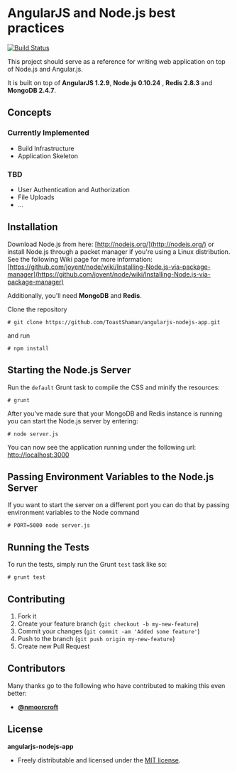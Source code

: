 # AngularJS and Node.js best practices

[![Build Status](https://travis-ci.org/ToastShaman/angularjs-nodejs-app.png?branch=master)](https://travis-ci.org/ToastShaman/angularjs-nodejs-app)

This project should serve as a reference for writing web application on top of Node.js and Angular.js.

It is built on top of **AngularJS 1.2.9**, **Node.js 0.10.24** , **Redis 2.8.3** and **MongoDB 2.4.7**.

## Concepts

### Currently Implemented

* Build Infrastructure
* Application Skeleton

### TBD

* User Authentication and Authorization
* File Uploads
* ...

## Installation

Download Node.js from here: [http://nodejs.org/](http://nodejs.org/) or install Node.js through a packet manager
if you're using a Linux distribution. See the following Wiki page for more information:
[https://github.com/joyent/node/wiki/Installing-Node.js-via-package-manager](https://github.com/joyent/node/wiki/Installing-Node.js-via-package-manager)

Additionally, you'll need **MongoDB** and **Redis**.

Clone the repository

```
# git clone https://github.com/ToastShaman/angularjs-nodejs-app.git
```

and run

```
# npm install
```

## Starting the Node.js Server

Run the `default` Grunt task to compile the CSS and minify the resources:

```
# grunt
```

After you've made sure that your MongoDB and Redis instance is running you can start the Node.js server by entering:

```
# node server.js
```

You can now see the application running under the following url: [http://localhost:3000](http://localhost:3000)

## Passing Environment Variables to the Node.js Server

If you want to start the server on a different port you can do that by passing environment variables to the
Node command

```
# PORT=5000 node server.js
```

## Running the Tests

To run the tests, simply run the Grunt `test` task like so:

```
# grunt test
```

## Contributing

1. Fork it
2. Create your feature branch (`git checkout -b my-new-feature`)
3. Commit your changes (`git commit -am 'Added some feature'`)
4. Push to the branch (`git push origin my-new-feature`)
5. Create new Pull Request


## Contributors

Many thanks go to the following who have contributed to making this even better:

* **[@nmoorcroft](https://github.com/nmoorcroft)**


## License

**angularjs-nodejs-app**

* Freely distributable and licensed under the [MIT license](http://phlipper.mit-license.org/2011-2013/license.html).

